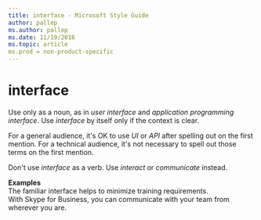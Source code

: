 ```yaml
---
title: interface - Microsoft Style Guide
author: pallep
ms.author: pallep
ms.date: 11/19/2016
ms.topic: article
ms.prod = non-product-specific
---
```


# interface

Use only as a noun, as in *user interface* and *application programming interface*. Use *interface* by itself only if the context is clear. 

For a general audience, it's OK to use *UI* or *API* after
spelling out on the first mention. For a technical audience, it's
not necessary to spell out those terms on the first mention.

Don't use *interface* as a verb. Use *interact* or *communicate* instead.

**Examples**  
The familiar interface helps to minimize training requirements.  
With Skype for Business, you can communicate with your team from wherever you are.
